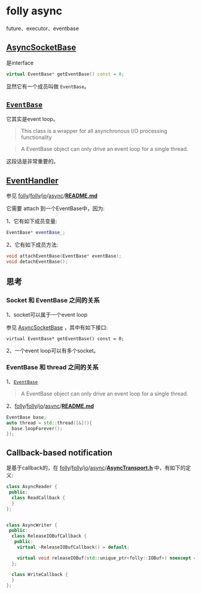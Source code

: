 # folly async

future、executor、eventbase

## [AsyncSocketBase](https://github.com/facebook/folly/blob/main/folly/io/async/AsyncSocketBase.h)

是interface

```C++
virtual EventBase* getEventBase() const = 0;
```

显然它有一个成员叫做 `EventBase`。



## [`EventBase`](https://github.com/facebook/folly/blob/main/folly/io/async/EventBase.h)

它其实是event loop。

> This class is a wrapper for all asynchronous I/O processing functionality



> A EventBase object can only drive an event loop for a single thread.

这段话是非常重要的。

## [EventHandler](https://github.com/facebook/folly/blob/main/folly/io/async/EventHandler.h)

参见 [folly](https://github.com/facebook/folly)/[folly](https://github.com/facebook/folly/tree/master/folly)/[io](https://github.com/facebook/folly/tree/master/folly/io)/[async](https://github.com/facebook/folly/tree/master/folly/io/async)/**[README.md](https://github.com/facebook/folly/blob/master/folly/io/async/README.md)**

它需要 attach 到一个EventBase中，因为:

1、它有如下成员变量:

```C++
EventBase* eventBase_;
```

2、它有如下成员方法:

```C++
void attachEventBase(EventBase* eventBase);
void detachEventBase();
```



## 思考

### Socket 和 EventBase 之间的关系

1、socket可以属于一个event loop

参见 [AsyncSocketBase](https://github.com/facebook/folly/blob/main/folly/io/async/AsyncSocketBase.h) ，其中有如下接口:

```
virtual EventBase* getEventBase() const = 0;
```





2、一个event loop可以有多个socket。

### EventBase 和 thread 之间的关系

1、[`EventBase`](https://github.com/facebook/folly/blob/main/folly/io/async/EventBase.h)

> A EventBase object can only drive an event loop for a single thread.

2、[folly](https://github.com/facebook/folly)/[folly](https://github.com/facebook/folly/tree/master/folly)/[io](https://github.com/facebook/folly/tree/master/folly/io)/[async](https://github.com/facebook/folly/tree/master/folly/io/async)/**[README.md](https://github.com/facebook/folly/blob/master/folly/io/async/README.md)**



```C++
EventBase base;
auto thread = std::thread([&](){
  base.loopForever();
});
```



## Callback-based notification

是基于callback的，在 [folly](https://github.com/facebook/folly)/[folly](https://github.com/facebook/folly/tree/main/folly)/[io](https://github.com/facebook/folly/tree/main/folly/io)/[async](https://github.com/facebook/folly/tree/main/folly/io/async)/**[AsyncTransport.h](https://github.com/facebook/folly/blob/main/folly/io/async/AsyncTransport.h)** 中，有如下的定义:

```C++
class AsyncReader {
 public:
  class ReadCallback {
  }
};


class AsyncWriter {
 public:
  class ReleaseIOBufCallback {
   public:
    virtual ~ReleaseIOBufCallback() = default;

    virtual void releaseIOBuf(std::unique_ptr<folly::IOBuf>) noexcept = 0;
  };

  class WriteCallback {
  }
};
```

